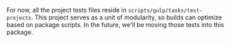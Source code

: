 For now, all the project tests files reside in `scripts/gulp/tasks/test-projects`. This project serves as a unit of
modularity, so builds can optimize based on package scripts. In the future, we'll be moving those tests into
this package.
